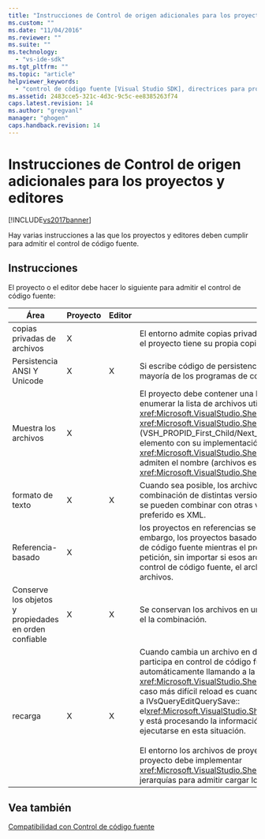 ```yaml
---
title: "Instrucciones de Control de origen adicionales para los proyectos y editores | Microsoft Docs"
ms.custom: ""
ms.date: "11/04/2016"
ms.reviewer: ""
ms.suite: ""
ms.technology: 
  - "vs-ide-sdk"
ms.tgt_pltfrm: ""
ms.topic: "article"
helpviewer_keywords: 
  - "control de código fuente [Visual Studio SDK], directrices para proyectos y editores"
ms.assetid: 2483cce5-321c-4d3c-9c5c-ee8385263f74
caps.latest.revision: 14
ms.author: "gregvanl"
manager: "ghogen"
caps.handback.revision: 14
---
```

# Instrucciones de Control de origen adicionales para los proyectos y editores
[!INCLUDE[vs2017banner](../../code-quality/includes/vs2017banner.md)]

Hay varias instrucciones a las que los proyectos y editores deben cumplir para admitir el control de código fuente.  
  
## Instrucciones  
 El proyecto o el editor debe hacer lo siguiente para admitir el control de código fuente:  
  
|Área|Proyecto|Editor|Detalles|  
|----------|--------------|------------|--------------|  
|copias privadas de archivos|X||El entorno admite copias privadas de archivos.  Es decir, cada persona dada de alta en el proyecto tiene su propia copia privada de los archivos de ese proyecto.|  
|Persistencia ANSI Y Unicode|X|X|Si escribe código de persistencia, conserve los archivos en la forma ANSI porque la mayoría de los programas de control de origen no admiten Unicode.|  
|Muestra los archivos|X||El proyecto debe contener una lista específica de todos los archivos en el y debe poder enumerar la lista de archivos utilizando <xref:Microsoft.VisualStudio.Shell.Interop.IVsSccProject2> o <xref:Microsoft.VisualStudio.Shell.Interop.IVsHierarchy.GetProperty%2A> \(VSH\_PROPID\_First\_Child\/Next\_Sibling\).  El proyecto debe exponer nombres de elemento con su implementación de <xref:Microsoft.VisualStudio.Shell.Interop.IVsProject.GetMkDocument%2A> y búsqueda admiten el nombre \(archivos especiales incluida con su implementación de <xref:Microsoft.VisualStudio.Shell.Interop.IVsProject.IsDocumentInProject%2A> .|  
|formato de texto|X|X|Cuando sea posible, los archivos deben estar en formato de texto para admitir la combinación de distintas versiones.  Los archivos que no están en formato de texto no se pueden combinar con otras versiones de archivo después.  el formato de texto preferido es XML.|  
|Referencia\-basado|X||los proyectos en referencias se admiten fácilmente en el control de código fuente.  Sin embargo, los proyectos basados en directorios también son compatibles con el control de código fuente mientras el proyecto puede mostrar una lista de los archivos a petición, sin importar si esos archivos existen en el disco.  Al abrir un proyecto de control de código fuente, el archivo de proyecto se liberan antes de ninguno de los archivos.|  
|Conserve los objetos y propiedades en orden confiable|X|X|Se conservan los archivos en un orden confiable, como orden alfabético, para facilitar el la combinación.|  
|recarga|X|X|Cuando cambia un archivo en disco, el editor deben poder recargarlo.  Cuando se participa en control de código fuente, el entorno se recargará los datos automáticamente llamando a la implementación de <xref:Microsoft.VisualStudio.Shell.Interop.IVsPersistDocData2.ReloadDocData%2A> .  El caso más difícil reload es cuando una comprobación se produce cuando se ha llamado a IVsQueryEditQuerySave:: el<xref:Microsoft.VisualStudio.Shell.Interop.IVsQueryEditQuerySave2.QueryEditFiles%2A> y está procesando la información.  sin embargo, el código de la recarga debe poder ejecutarse en esta situación.<br /><br /> El entorno los archivos de proyecto de las recargas automáticamente.  Sin embargo, un proyecto debe implementar <xref:Microsoft.VisualStudio.Shell.Interop.IVsPersistHierarchyItem2> si ha anidado jerarquías para admitir cargar los archivos de proyecto anidados.|  
  
## Vea también  
 [Compatibilidad con Control de código fuente](../../extensibility/internals/supporting-source-control.md)